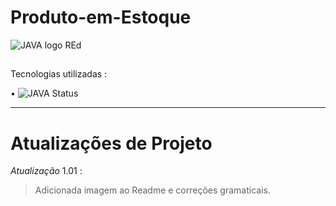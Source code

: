 # Produto-em-Estoque

![JAVA logo REd](https://user-images.githubusercontent.com/71226047/179369387-bcbc4bae-ad63-4996-8cae-631b0b85a1d0.png)


##
Tecnologias utilizadas :


• 	   ![JAVA Status](https://img.shields.io/badge/Java-ED8B00?style=for-the-badge&logo=java&logoColor=white)

______________________________________________________________________________________________________________________________________________________________
# Atualizações de Projeto

*Atualização* 1.01 :
> Adicionada imagem ao Readme e correções gramaticais.
